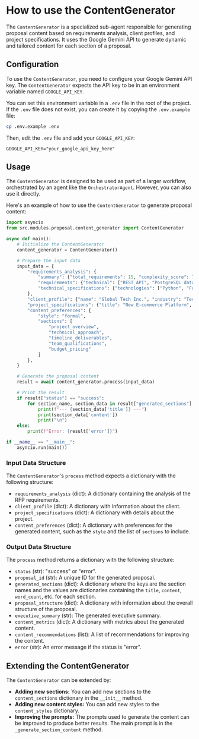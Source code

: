 # How to use the ContentGenerator

The `ContentGenerator` is a specialized sub-agent responsible for generating proposal content based on requirements analysis, client profiles, and project specifications. It uses the Google Gemini API to generate dynamic and tailored content for each section of a proposal.

## Configuration

To use the `ContentGenerator`, you need to configure your Google Gemini API key. The `ContentGenerator` expects the API key to be in an environment variable named `GOOGLE_API_KEY`.

You can set this environment variable in a `.env` file in the root of the project. If the `.env` file does not exist, you can create it by copying the `.env.example` file:

```bash
cp .env.example .env
```

Then, edit the `.env` file and add your `GOOGLE_API_KEY`:

```
GOOGLE_API_KEY="your_google_api_key_here"
```

## Usage

The `ContentGenerator` is designed to be used as part of a larger workflow, orchestrated by an agent like the `OrchestratorAgent`. However, you can also use it directly.

Here's an example of how to use the `ContentGenerator` to generate proposal content:

```python
import asyncio
from src.modules.proposal.content_generator import ContentGenerator

async def main():
    # Initialize the ContentGenerator
    content_generator = ContentGenerator()

    # Prepare the input data
    input_data = {
        "requirements_analysis": {
            "summary": {"total_requirements": 15, "complexity_score": 7},
            "requirements": {"technical": ["REST API", "PostgreSQL database", "React frontend"]},
            "technical_specifications": {"technologies": ["Python", "FastAPI", "React", "PostgreSQL"]},
        },
        "client_profile": {"name": "Global Tech Inc.", "industry": "Technology"},
        "project_specifications": {"title": "New E-commerce Platform", "timeline": {"duration_months": 9}},
        "content_preferences": {
            "style": "formal",
            "sections": [
                "project_overview",
                "technical_approach",
                "timeline_deliverables",
                "team_qualifications",
                "budget_pricing"
            ]
        },
    }

    # Generate the proposal content
    result = await content_generator.process(input_data)

    # Print the result
    if result["status"] == "success":
        for section_name, section_data in result["generated_sections"].items():
            print(f"--- {section_data['title']} ---")
            print(section_data['content'])
            print("\n")
    else:
        print(f"Error: {result['error']}")

if __name__ == "__main__":
    asyncio.run(main())
```

### Input Data Structure

The `ContentGenerator`'s `process` method expects a dictionary with the following structure:

-   `requirements_analysis` (dict): A dictionary containing the analysis of the RFP requirements.
-   `client_profile` (dict): A dictionary with information about the client.
-   `project_specifications` (dict): A dictionary with details about the project.
-   `content_preferences` (dict): A dictionary with preferences for the generated content, such as the `style` and the list of `sections` to include.

### Output Data Structure

The `process` method returns a dictionary with the following structure:

-   `status` (str): "success" or "error".
-   `proposal_id` (str): A unique ID for the generated proposal.
-   `generated_sections` (dict): A dictionary where the keys are the section names and the values are dictionaries containing the `title`, `content`, `word_count`, etc. for each section.
-   `proposal_structure` (dict): A dictionary with information about the overall structure of the proposal.
-   `executive_summary` (str): The generated executive summary.
-   `content_metrics` (dict): A dictionary with metrics about the generated content.
-   `content_recommendations` (list): A list of recommendations for improving the content.
-   `error` (str): An error message if the status is "error".

## Extending the ContentGenerator

The `ContentGenerator` can be extended by:

-   **Adding new sections:** You can add new sections to the `content_sections` dictionary in the `__init__` method.
-   **Adding new content styles:** You can add new styles to the `content_styles` dictionary.
-   **Improving the prompts:** The prompts used to generate the content can be improved to produce better results. The main prompt is in the `_generate_section_content` method.
